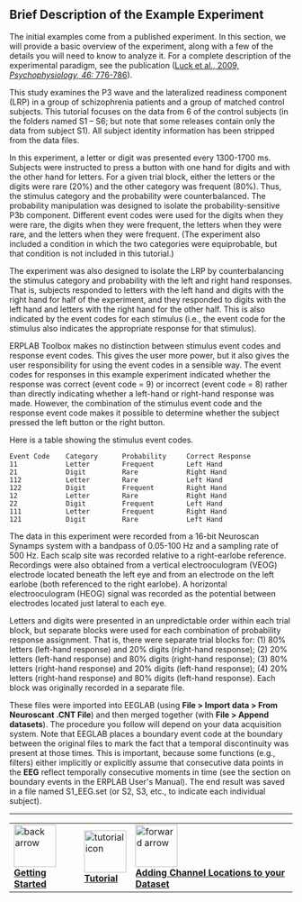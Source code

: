## Brief Description of the Example Experiment
The initial examples come from a published experiment.  In this section, we will provide a basic overview of the experiment, along with a few of the details you will need to know to analyze it.  For a complete description of the experimental paradigm, see the publication ([Luck et al., 2009, _Psychophysiology, 46:_ 776-786](http://mindbrain.ucdavis.edu/people/sjluck/pdfs/Luck%202009%20Psychophys%20Schizophrenia%20P3-LRP.pdf)).

This study examines the P3 wave and the lateralized readiness component (LRP) in a group of schizophrenia patients and a group of matched control subjects.  This tutorial focuses on the data from 6 of the control subjects (in the folders named S1 – S6; but note that some releases contain only the data from subject S1).  All subject identity information has been stripped from the data files.

In this experiment, a letter or digit was presented every 1300-1700 ms. Subjects were instructed to press a button with one hand for digits and with the other hand for letters.  For a given trial block, either the letters or the digits were rare (20%) and the other category was frequent (80%).  Thus, the stimulus category and the probability were counterbalanced.  The probability manipulation was designed to isolate the probability-sensitive P3b component. Different event codes were used for the digits when they were rare, the digits when they were frequent, the letters when they were rare, and the letters when they were frequent. (The experiment also included a condition in which the two categories were equiprobable, but that condition is not included in this tutorial.)

The experiment was also designed to isolate the LRP by counterbalancing the stimulus category and probability with the left and right hand responses.  That is, subjects responded to letters with the left hand and digits with the right hand for half of the experiment, and they responded to digits with the left hand and letters with the right hand for the other half.  This is also indicated by the event codes for each stimulus (i.e., the event code for the stimulus also indicates the appropriate response for that stimulus).

ERPLAB Toolbox makes no distinction between stimulus event codes and response event codes.  This gives the user more power, but it also gives the user responsibility for using the event codes in a sensible way. The event codes for responses in this example experiment indicated whether the response was correct (event code = 9) or incorrect (event code = 8) rather than directly indicating whether a left-hand or right-hand response was made.  However, the combination of the stimulus event code and the response event code makes it possible to determine whether the subject pressed the left button or the right button.

Here is a table showing the stimulus event codes.

    Event Code	  Category      Probability     Correct Response
    11	          Letter        Frequent        Left Hand
    21	          Digit         Rare            Right Hand
    112	          Letter        Rare            Left Hand
    122	          Digit         Frequent        Right Hand
    12	          Letter        Rare            Right Hand
    22	          Digit         Frequent        Left Hand
    111	          Letter        Frequent        Right Hand
    121	          Digit         Rare            Left Hand
 

The data in this experiment were recorded from a 16-bit Neuroscan Synamps system with a bandpass of 0.05-100 Hz and a sampling rate of 500 Hz.  Each scalp site was recorded relative to a right-earlobe reference.  Recordings were also obtained from a vertical electrooculogram (VEOG) electrode located beneath the left eye and from an electrode on the left earlobe (both referenced to the right earlobe).  A horizontal electrooculogram (HEOG) signal was recorded as the potential between electrodes located just lateral to each eye.

Letters and digits were presented in an unpredictable order within each trial block, but separate blocks were used for each combination of probability response assignment.  That is, there were separate trial blocks for: (1) 80% letters (left-hand response) and 20% digits (right-hand response); (2) 20% letters (left-hand response) and 80% digits (right-hand response); (3) 80% letters (right-hand response) and 20% digits (left-hand response); (4) 20% letters (right-hand response) and 80% digits (left-hand response).  Each block was originally recorded in a separate file. 

These files were imported into EEGLAB (using **File > Import data > From Neuroscant .CNT File**) and then merged together (with **File > Append datasets**).  The procedure you follow will depend on your data acquisition system.  Note that EEGLAB places a boundary event code at the boundary between the original files to mark the fact that a temporal discontinuity was present at those times.  This is important, because some functions (e.g., filters) either implicitly or explicitly assume that consecutive data points in the **EEG** reflect temporally consecutive moments in time (see the section on boundary events in the ERPLAB User's Manual).  The end result was saved in a file named S1_EEG.set (or S2, S3, etc., to indicate each individual subject).

----
<table style="width:100%">
  <tr>
    <td><a href="./Getting-Started:-Tutorial"> <img src="https://github.com/lucklab/erplab/wiki/images/ionicicons/ios7-arrow-back.png" alt="back arrow" height="75"><br> <b> Getting Started </a></td>
    <td><a href="./Tutorial"> <img src="https://github.com/lucklab/erplab/wiki/images/ionicicons/ios7-copy.png" alt="tutorial icon" height="75"><br> <b> Tutorial</a></td>
    <td><a href="./Adding-Channel-Locations-to-your-Dataset:-Tutorial"> <img src="https://github.com/lucklab/erplab/wiki/images/ionicicons/ios7-arrow-forward.png" alt="forward arrow" height="75"><br> <b> Adding Channel Locations to your Dataset  </a></td>
  </tr>
</table>